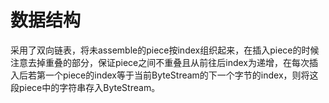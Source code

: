# 数据结构

采用了双向链表，将未assemble的piece按index组织起来，在插入piece的时候注意去掉重叠的部分，保证piece之间不重叠且从前往后index为递增，在每次插入后若第一个piece的index等于当前ByteStream的下一个字节的index，则将这段piece中的字符串存入ByteStream。
